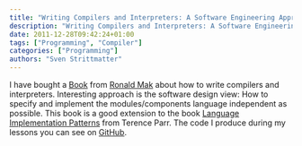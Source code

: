 ```yaml
---
title: "Writing Compilers and Interpreters: A Software Engineering Approach"
description: "Writing Compilers and Interpreters: A Software Engineering Approach."
date: 2011-12-28T09:42:24+01:00
tags: ["Programming", "Compiler"]
categories: ["Programming"]
authors: "Sven Strittmatter"
---
```


I have bought a [Book][1] from [Ronald  Mak][2] about how to write compilers and
interpreters. Interesting approach  is the software design view:  How to specify
and  implement the  modules/components  language independent  as possible.  This
book is a good extension to  the book [Language Implementation Patterns][3] from
Terence Parr. The code I produce during my lessons you can see on [GitHub][4].

[1]: http://www.amazon.de/Writing-Compilers-Interpreters-Software-Engineering/dp/0470177071
[2]: http://www.apropos-logic.com/
[3]: http://pragprog.com/book/tpdsl/language-implementation-patterns
[4]: https://github.com/Weltraumschaf/cay-the